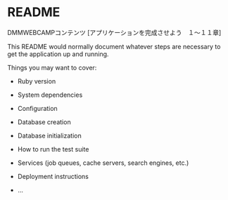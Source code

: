 # README

DMMWEBCAMPコンテンツ [アプリケーションを完成させよう　１〜１１章]

This README would normally document whatever steps are necessary to get the
application up and running.

Things you may want to cover:

* Ruby version

* System dependencies

* Configuration

* Database creation

* Database initialization

* How to run the test suite

* Services (job queues, cache servers, search engines, etc.)

* Deployment instructions

* ...
